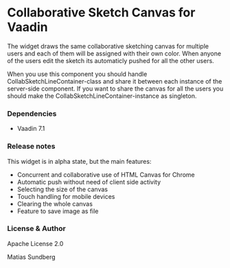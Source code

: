 # Collaborative Sketch Canvas for Vaadin

The widget draws the same collaborative sketching canvas for multiple users and each of them will be assigned with their own color. When anyone of the users edit the sketch its automaticly pushed for all the other users.

When you use this component you should handle CollabSketchLineContainer-class and share it between each instance of the server-side component. If you want to share the canvas for all the users you should make the CollabSketchLineContainer-instance as singleton.

### Dependencies

- Vaadin 7.1

### Release notes

This widget is in alpha state, but the main features:
- Concurrent and collaborative use of HTML Canvas for Chrome
- Automatic push without need of client side activity
- Selecting the size of the canvas
- Touch handling for mobile devices
- Clearing the whole canvas
- Feature to save image as file

### License & Author

Apache License 2.0

Matias Sundberg